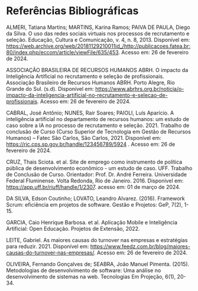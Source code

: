 # Referências Bibliográficas

ALMERI, Tatiana Martins; MARTINS, Karina Ramos; PAIVA DE PAULA, Diego da Silva. O uso das redes sociais virtuais nos processos de recrutamento e seleção. Educação, Cultura e Comunicação, v. 4, n. 8, 2013. Disponível em: https://web.archive.org/web/20181129210011id_/http://publicacoes.fatea.br:80/index.php/eccom/article/viewFile/635/453.   Acesso em: 26 de fevereiro de 2024.

ASSOCIAÇÃO BRASILEIRA DE RECURSOS HUMANOS ABRH. O impacto da Inteligência Artificial no recrutamento e seleção de profissionais. Associação Brasileiro de Recursos Humanos ABRH. Porto Alegre, Rio Grande do Sul. (s.d). Disponível em: https://www.abrhrs.org.br/noticia/o-impacto-da-inteligencia-artificial-no-recrutamento-e-selecao-de-profissionais. Acesso em: 26 de fevereiro de 2024.
 
CABRAL, José Antônio; NUNES, Rair Soares; PAIOLI, Luís Aparício. A inteligência artificial no departamento de recursos humanos: um estudo de caso sobre a IA no processo de recrutamento e seleção. 2021. Trabalho de conclusão de Curso (Curso Superior de Tecnologia em Gestão de Recursos Humanos) – Fatec São Carlos, São Carlos, 2021. Disponível em: https://ric.cps.sp.gov.br/handle/123456789/5924 . Acesso em: 26 de fevereiro de 2024.

CRUZ, Thais Sciota. et al. Site de emprego como instrumento de política pública de desenvolvimento econômico - um estudo de caso. UFF. Trabalho de Conclusão de Curso. Orientador: Prof. Dr. André Ferreira. Universidade Federal Fluminense. Volta Redonda, Rio de Janeiro. 2016. Disponível em: https://app.uff.br/riuff/handle/1/2307. acesso em: 01 de março de 2024.

DA SILVA, Edson Coutinho; LOVATO, Leandro Alvarez. (2016). Framework Scrum: eficiência em projetos de software. Gestão e Projetos: GeP, 7(2), 1-15.

GARCIA, Caio Henrique Barbosa. et al. Aplicação Mobile e Inteligência Artificial: Open Educação. Projetos de Extensão, 2022.

LEITE, Gabriel. As maiores causas do turnover nas empresas e estratégias para reduzir. 2021. Disponível em: https://www.feedz.com.br/blog/maiores-causas-do-turnover-nas-empresas/. Acesso em: 26 de fevereiro de 2024.

OLIVEIRA, Fernando Gonçalves de; SEABRA, João Manuel Pimenta. (2015). Metodologias de desenvolvimento de software: Uma análise no desenvolvimento de sistemas na web. Tecnologias Em Projeção, 6(1), 20-34.
